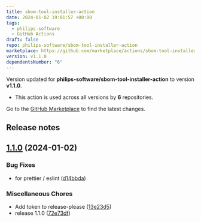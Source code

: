 ```yaml
---
title: sbom-tool-installer-action
date: 2024-01-02 19:01:57 +00:00
tags:
  - philips-software
  - GitHub Actions
draft: false
repo: philips-software/sbom-tool-installer-action
marketplace: https://github.com/marketplace/actions/sbom-tool-installer-action
version: v1.1.0
dependentsNumber: "6"
---
```



Version updated for **philips-software/sbom-tool-installer-action** to version **v1.1.0**.
- This action is used across all versions by **6** repositories.

Go to the [GitHub Marketplace](https://github.com/marketplace/actions/sbom-tool-installer-action) to find the latest changes.

## Release notes

## [1.1.0](https://github.com/philips-software/sbom-tool-installer-action/compare/v1.0.1...v1.1.0) (2024-01-02)


### Bug Fixes

* for prettier / eslint ([d14bbda](https://github.com/philips-software/sbom-tool-installer-action/commit/d14bbda32ab6a9466913ab178a8e0d78c4e35883))


### Miscellaneous Chores

* Add token to release-please ([13e23d5](https://github.com/philips-software/sbom-tool-installer-action/commit/13e23d5e27cd1ce86efd298cd744f1953e90432d))
* release 1.1.0 ([72e73df](https://github.com/philips-software/sbom-tool-installer-action/commit/72e73dfdd45ffebc672c431c6037ec42b9daf77a))

